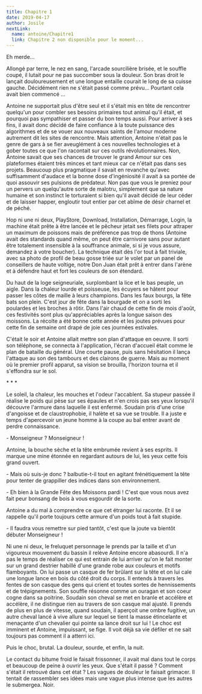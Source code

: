 ```yaml
---
title: Chapitre 1
date: 2019-04-17
author: Josile
nextLink:
  name: antoine/Chapitre1
  link: Chapitre 2 non disponible pour le moment...
---
```


Eh merde...

Allongé par terre, le nez en sang, l'arcade sourcilière brisée, et le souffle coupé, il lutait pour ne pas succomber sous la douleur. Son bras droit le lançait douloureusement et une longue entaille courait le long de sa cuisse gauche. Décidément rien ne s'était passé comme prévu... Pourtant cela avait bien commencé ...

Antoine ne supportait plus d'être seul et il s'était mis en tête de rencontrer quelqu'un pour combler ses besoins primaires tout animal qu'il était, et pourquoi pas sympathiser et passer du bon temps aussi. Pour arriver à ses fins, il avait donc décidé de faire confiance à la toute puissance des algorithmes et de se vouer aux nouveaux saints de l'amour moderne autrement dit les sites de rencontre. Mais attention, Antoine n'était pas le genre de gars à se fier aveuglément à ces nouvelles technologies et à gober toutes ce que l'on racontait sur ces outils révolutionnaires. Non, Antoine savait que ses chances de trouver le grand Amour sur ces plateformes étaient très minces et tant mieux car ce n'était pas dans ses projets. Beaucoup plus pragmatique il savait en revanche qu'avec suffisamment d'audace et la bonne dose d'ingéniosité il avait à sa portée de quoi assouvir ses pulsions de prédateur. Non pas que vous le preniez pour un pervers un quelqu'autre sorte de malotru, simplement que sa nature humaine et son instinct le torturaient si bien qu'il avait décidé de leur céder et de laisser happer, engloutir tout entier par cet abîme de désir charnel et de péché.

Hop ni une ni deux, PlayStore, Download, Installation, Démarrage, Login, la machine était prête à être lancée et le pêcheur jetait ses filets pour attraper un maximum de poissons mais de préférence pas trop de thons (Antoine avait des standards quand même, on peut être carnivore sans pour autant être totalement insensible à la souffrance animale, si si je vous assure, demandez à votre boucher). La technique était dès l'or tout à fait triviale, avec sa photo de profil de beau gosse triée sur le volet par un panel de conseillers de haute voltige, notre Don Juan était prêt à entrer dans l'arène et à défendre haut et fort les couleurs de son étendard.

Du haut de la loge seigneuriale, surplombant la lice et le bas peuple, un aigle. Dans la chaleur lourde et poisseuse, les  écuyers se hâtent pour passer les côtes de maille à leurs champions. Dans les faux bourgs, la fête bats son plein. C'est jour de fête dans la bourgade et on a sorti les poulardes et les broches à rôtir. Dans l'air chaud de cette fin de mois d'août, ces festivités sont plus qu'appréciables après la longue saison des moissons. La récolte a été bonne cette année et les joutes prévues pour cette fin de semaine ont drapé de joie ces journées estivales.

C'était le soir et Antoine allait mettre son plan d'attaque en oeuvre. Il sorti son téléphone, se connecta à l'application, l'écran d'accueil était comme le plan de bataille du général. Une courte pause, puis sans hésitation il lança l'attaque au son des tambours et des clairons de guerre. Mais au moment où le premier profil apparut, sa vision se brouilla, l'horizon tourna et il s'effondra sur le sol.

<div class="centerstars"><p> *    *    * </p></div>

Le soleil, la chaleur, les mouches et l'odeur l'accablent. Sa stupeur passée il réalise le poids qui pèse sur ses épaules et n'en crois pas ses yeux lorsqu'il découvre l'armure dans laquelle il est enfermé. Soudain pris d'une crise d'angoisse et de claustrophobie, il halète et sa vue se trouble. Il a juste e temps d'apercevoir un jeune homme à la coupe au bal entrer avant de perdre connaissance.

\- Monseigneur ? Monseigneur !

Antoine, la bouche sèche et la tête embrumée revient à ses esprits. Il marque une mine étonnée en regardant autours de lui, les yeux cette fois grand ouvert.

\- Mais où suis-je donc ? balbutie-t-il tout en agitant frénétiquement la tête pour tenter de grappiller des indices dans son environnement.

\- Eh bien à la Grande Fête des Moissons pardi ! C'est que vous nous avez fait peur bonsang de bois à vous esgourdir de la sorte.

Antoine a du mal à comprendre ce que cet étranger lui raconte. Et il se rappelle qu'il porte toujours cette armure d'un poids tout à fait stupide.

\- Il faudra vous remettre sur pied tantôt, c'est que la joute va bientôt débuter Monseigneur !

Ni une ni deux, le freluquet personnage le prends par la taille et d'un vigoureux mouvement du bassin il relève Antoine encore abasourdi. Il n'a pas le temps de réaliser ce qui est entrain de lui arriver qu'on le fait monter sur un grand destrier habillé d'une grande robe aux couleurs et motifs flamboyants. On lui passe un casque de fer brûlant sur la tête et on lui cale une longue lance en bois du côté droit du corps. Il entends à travers les fentes de son casque des gens qui crient et toutes sortes de hennissements et de trépignements. Son souffle résonne comme un ouragan et son coeur cogne dans sa poitrine. Soudain son cheval se met en branle et accélère et accélère, il ne distingue rien au travers de son casque mal ajusté. Il prends de plus en plus de vitesse, quand soudain, il aperçoit une ombre fugitive, un autre cheval lancé à vive allure sur lequel se tient la masse étincelante et menaçante d'un chevalier qui pointe sa lance droit sur lui ! Le choc est imminent et Antoine, impuissant, se fige. Il voit déjà sa vie défiler et ne sait toujours pas comment il a atterri ici.

Puis le choc, brutal. La douleur, sourde, et enfin, la nuit.

Le contact du bitume froid le faisait frissonner, il avait mal dans tout le corps et beaucoup de peine à ouvrir les yeux. Que s'était il passé ? Comment s'était il retrouvé dans cet état ? Les vagues de douleur le faisait grimacer. Il tentait de rassembler ses idées mais une vague plus intense que les autres le submergea. Noir.
